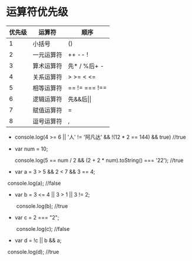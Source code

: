 # 运算符优先级

| 优先级 | 运算符     | 顺序          |
| ------ | ---------- | ------------- |
| 1      | 小括号     | ()            |
| 2      | 一元运算符 | ++ -- !       |
| 3      | 算术运算符 | 先* / %后+ -  |
| 4      | 关系运算符 | > >= < <=     |
| 5      | 相等运算符 | == != === !== |
| 6      | 逻辑运算符 | 先&&后\|\|    |
| 7      | 赋值运算符 | =             |
| 8      | 逗号运算符 | ,             |

+ console.log(4 >= 6 || '人' != '阿凡达' && !(12 * 2 == 144) && true)            //true

+ var num = 10;

    console.log(5 == num / 2 && (2 + 2 * num).toString() === '22');         //true

+  var a = 3 > 5 && 2 < 7 && 3 == 4;

  ​    console.log(a);       //false

+ var b = 3 <= 4 || 3 > 1 || 3 != 2;

  ​    console.log(b);     //true

+ var c = 2 === "2";

  ​    console.log(c);     //false

+    var d = !c || b && a;

  ​    console.log(d);   //true

   



​    



​    



 